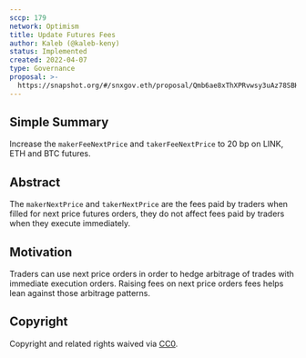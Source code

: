 ```yaml
---
sccp: 179
network: Optimism
title: Update Futures Fees
author: Kaleb (@kaleb-keny)
status: Implemented
created: 2022-04-07
type: Governance
proposal: >-
  https://snapshot.org/#/snxgov.eth/proposal/Qmb6ae8xThXPRvwsy3uAz78SBHAtZRkQV8iodZF6CrrNwP
---
```


## Simple Summary

<!--"If you can't explain it simply, you don't understand it well enough." Provide a simplified and layman-accessible explanation of the SCCP.-->

Increase the `makerFeeNextPrice` and `takerFeeNextPrice` to 20 bp on LINK, ETH and BTC futures. 

## Abstract

<!--A short (~200 word) description of the variable change proposed.-->

The `makerNextPrice` and `takerNextPrice` are the fees paid by traders when filled for next price futures orders, they do not affect fees paid by traders when they execute immediately.

## Motivation

<!--The motivation is critical for SCCPs that want to update variables within Synthetix. It should clearly explain why the existing variable is not incentive aligned. SCCP submissions without sufficient motivation may be rejected outright.-->

Traders can use next price orders in order to hedge arbitrage of trades with  immediate execution orders. Raising fees on next price orders fees helps lean against those arbitrage patterns.

## Copyright

Copyright and related rights waived via [CC0](https://creativecommons.org/publicdomain/zero/1.0/).